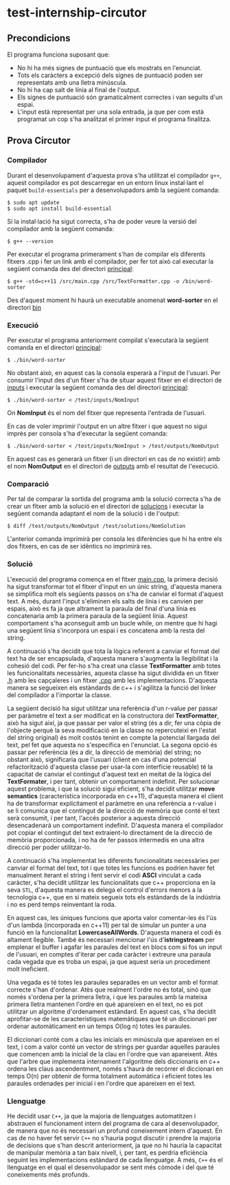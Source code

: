 # test-internship-circutor

## Precondicions

El programa funciona suposant que:

- No hi ha més signes de puntuació que els mostrats en l'enunciat.
- Tots els caràcters a excepció dels signes de puntuació poden ser representats amb una lletra minúscula.
- No hi ha cap salt de línia al final de l'output.
- Els signes de puntuació són gramaticalment correctes i van seguits d'un espai.
- L'input està representat per una sola entrada, ja que per com està programat un cop s'ha analitzat el primer input el programa finalitza.



## Prova Circutor


### Compilador

Durant el desenvolupament d'aquesta prova s'ha utilitzat el compilador `g++`, aquest compilador es pot descarregar en un entorn linux instal·lant el paquet `build-essentials` per a desenvolupadors amb la següent comanda:

```
$ sudo apt update
$ sudo apt install build-essential
```

Si la instal·lació ha sigut correcta, s'ha de poder veure la versió del compilador amb la següent comanda:

```
$ g++ --version
```

Per executar el programa primerament s'han de compilar els diferents fitxers .cpp i fer un link amb el compilador, per fer tot això cal executar la següent comanda des del directori [principal](/.):

```
$ g++ -std=c++11 /src/main.cpp /src/TextFormatter.cpp -o /bin/word-sorter
```

Des d'aquest moment hi haurà un executable anomenat **word-sorter** en el directori [bin](/bin)


### Execució

Per executar el programa anteriorment compilat s'executarà la següent comanda en el directori [principal](/.):

```
$ ./bin/word-sorter
```

No obstant això, en aquest cas la consola esperarà a l'input de l'usuari. Per consumir l'input des d'un fitxer s'ha de situar aquest fitxer en el directori de [inputs](/test/inputs) i executar la següent comanda des del directori [principal](/.):

```
$ ./bin/word-sorter < /test/inputs/NomInput
```

On **NomInput** és el nom del fitxer que representa l'entrada de l'usuari.

En cas de voler imprimir l'output en un altre fitxer i que aquest no sigui imprès per consola s'ha d'executar la següent comanda:

```
$ ./bin/word-sorter < /test/inputs/NomInput > /test/outputs/NomOutput
```

En aquest cas es generarà un fitxer (i un directori en cas de no existir) amb el nom **NomOutput** en el directori de [outputs](/test/outputs) amb el resultat de l'execució.


### Comparació

Per tal de comparar la sortida del programa amb la solució correcta s'ha de crear un fitxer amb la solució en el directori de [solucions](/test/solutions) i executar la següent comanda adaptant el nom de la solució i de l'output:

```
$ diff /test/outputs/NomOutput /test/solutions/NomSolution
```

L'anterior comanda imprimirà per consola les diferències que hi ha entre els dos fitxers, en cas de ser idèntics no imprimirà res.


### Solució

L'execució del programa comença en el fitxer [main.cpp](src/main.cpp), la primera decisió ha sigut transformar tot el fitxer d'input en un únic string, d'aquesta manera se simplifica molt els següents passos on s'ha de canviar el format d'aquest text. A més, durant l'input s'eliminen els salts de línia i es canvien per espais, això es fa ja que altrament la paraula del final d'una línia es concatenaria amb la primera paraula de la següent línia. 
Aquest comportament s'ha aconseguit amb un bucle while, on mentre que hi hagi una següent línia s'incorpora un espai i es concatena amb la resta del string.

A continuació s'ha decidit que tota la lògica referent a canviar el format del text ha de ser encapsulada, d'aquesta manera s'augmenta la llegibilitat i la cohesió del codi. Per fer-ho s'ha
creat una classe **TextFormatter** amb totes les funcionalitats necessàries, aquesta classe ha sigut dividida en un fitxer [.h](/headers/TextFormatter.h) amb les capçaleres i un fitxer [.cpp](/src/TextFormatter.cpp) amb les implementacions. D'aquesta manera se segueixen els estàndards de c++ i s'agilitza la funció del linker del compilador a l'importar la classe.

La següent decisió ha sigut utilitzar una referència d'un r-value per passar per paràmetre el text a ser modificat en la constructora del **TextFormatter**, això ha sigut així, ja que passar per valor el string (és a dir, fer una còpia de l'objecte perquè la seva modificació en la classe no repercuteixi en l'estat del string original) és molt costós tenint en compte la potencial llargada del text, pel fet que aquesta no s'especifica en l'enunciat. La segona opció és passar per referència (és a dir, la direcció de memòria) del string; no obstant això, significaria
que l'usuari (client en cas d'una potencial refactorització d'aquesta classe per usar-la com interfície reusable) té la capacitat de canviar el contingut d'aquest text en meitat de la lògica del **TextFormater**, i per tant, obtenir un comportament indefinit.
Per solucionar aquest problema, i que la solució sigui eficient, s'ha decidit utilitzar **move semantics** (característica incorporada en c++11), d'aquesta manera el client ha de transformar explícitament el paràmetre en una referència a r-value i se li comunica que el contingut de la direcció de memòria que conté el text serà consumit, i per tant, l'accés posterior a aquesta direcció desencadenarà un comportament indefinit. D'aquesta manera
el compilador pot copiar el contingut del text extraient-lo directament de la direcció de memòria proporcionada, i no ha de fer passos intermedis en una altra direcció per poder utilitzar-lo.

A continuació s'ha implementat les diferents funcionalitats necessàries per canviar el format del text, tot i que totes les funcions es podrien haver fet manualment iterant el string i fent servir el codi **ASCI** vinculat a cada caràcter, s'ha decidit utilitzar les funcionalitats que c++ proporciona en la seva `STL`, d'aquesta manera es delega el control d'errors menors a la tecnologia c++, que en si mateix segueix tots els estàndards de la indústria i no es perd temps reinventant la roda.

En aquest cas, les úniques funcions que aporta valor comentar-les és l'ús d'un lambda (incorporada en c++11) per tal de simular un punter a una funció en la funcionalitat **LowercaseAllWords**. D'aquesta manera el codi és altament llegible. 
També és necessari mencionar l'ús d'**istringstream** per emplenar el buffer i agafar les paraules del text en blocs com si fos un input de l'usuari, en comptes d'iterar per cada caràcter i extreure una paraula cada vegada que es troba un espai, ja que aquest seria un procediment molt ineficient.

Una vegada es té totes les paraules separades en un vector amb el format correcte s'han d'ordenar. Atès que realment l'ordre no és total, sinó que només s'ordena per la primera lletra, i que les paraules amb la mateixa primera lletra mantenen l'ordre en què apareixen en el text, no es pot utilitzar un algoritme d'ordenament estàndard.
En aquest cas, s'ha decidit aprofitar-se de les característiques matemàtiques que té un diccionari per ordenar automàticament en un temps O(log n) totes les paraules.

El diccionari conté com a clau les inicials en minúscula que apareixen en el text, i com a valor conté un vector de strings per guardar aquelles paraules que comencen amb la inicial de la clau en l'ordre que van apareixent.
Atès que l'arbre que implementa internament l'algoritme dels diccionaris en c++ ordena les claus ascendentment, només s'haurà de recórrer el diccionari en temps O(n)  per obtenir de forma totalment automàtica i eficient totes les paraules ordenades per inicial i en l'ordre que apareixen en el text.


### Llenguatge

He decidit usar `C++`, ja que la majoria de llenguatges automatitzen i abstrauen el funcionament intern del programa de cara al desenvolupador, de manera que no és necessari un profund coneixement intern d'aquest.
En cas de no haver fet servir `C++` no s'hauria pogut discutir i prendre la majoria de decisions que s'han descrit anteriorment, ja que no hi hauria la capacitat de manipular memòria a tan baix nivell, i, per tant, es perdria eficiència seguint les implementacions estàndard de cada llenguatge.
A més, `C++` és el llenguatge en el qual el desenvolupador se sent més còmode i del que té coneixements més profunds.
